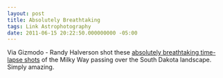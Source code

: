```yaml
---
layout: post
title: Absolutely Breathtaking 
tags: Link Astrophotography
date: 2011-06-15 20:22:50.000000000 -05:00
---
```

<p>Via Gizmodo - Randy Halverson shot these <a href="http://gizmodo.com/5812198/watch-the-milky-way-wheel-overhead-in-all-its-glory">absolutely breathtaking time-lapse shots</a> of the Milky Way passing over the South Dakota landscape.  Simply amazing.</p>
